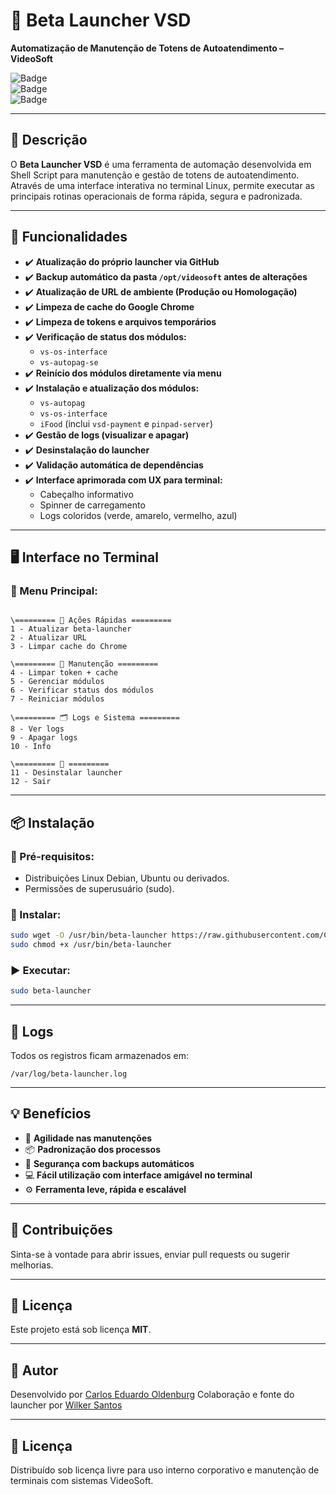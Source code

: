 # 🚀 Beta Launcher VSD

**Automatização de Manutenção de Totens de Autoatendimento – VideoSoft**

![Badge](https://img.shields.io/badge/Shell--Script-Automation-blue)  
![Badge](https://img.shields.io/badge/Status-Em%20Produção-success)  
![Badge](https://img.shields.io/badge/Linux-Debian%2FUbuntu-important)

---

## 📜 Descrição

O **Beta Launcher VSD** é uma ferramenta de automação desenvolvida em Shell Script para manutenção e gestão de totens de autoatendimento. Através de uma interface interativa no terminal Linux, permite executar as principais rotinas operacionais de forma rápida, segura e padronizada.

---

## 🚀 Funcionalidades

- ✔️ **Atualização do próprio launcher via GitHub**
- ✔️ **Backup automático da pasta `/opt/videosoft` antes de alterações**
- ✔️ **Atualização de URL de ambiente (Produção ou Homologação)**
- ✔️ **Limpeza de cache do Google Chrome**
- ✔️ **Limpeza de tokens e arquivos temporários**
- ✔️ **Verificação de status dos módulos:**
  - `vs-os-interface`
  - `vs-autopag-se`
- ✔️ **Reinício dos módulos diretamente via menu**
- ✔️ **Instalação e atualização dos módulos:**
  - `vs-autopag`
  - `vs-os-interface`
  - `iFood` (inclui `vsd-payment` e `pinpad-server`)
- ✔️ **Gestão de logs (visualizar e apagar)**
- ✔️ **Desinstalação do launcher**
- ✔️ **Validação automática de dependências**
- ✔️ **Interface aprimorada com UX para terminal:**
  - Cabeçalho informativo
  - Spinner de carregamento
  - Logs coloridos (verde, amarelo, vermelho, azul)

---

## 🖥️ Interface no Terminal

### 🎯 Menu Principal:

```

\========= 🎯 Ações Rápidas =========
1 - Atualizar beta-launcher
2 - Atualizar URL
3 - Limpar cache do Chrome

\========= 🔧 Manutenção =========
4 - Limpar token + cache
5 - Gerenciar módulos
6 - Verificar status dos módulos
7 - Reiniciar módulos

\========= 🗂️ Logs e Sistema =========
8 - Ver logs
9 - Apagar logs
10 - Info

\========= 🚪 =========
11 - Desinstalar launcher
12 - Sair

````

---

## 📦 Instalação

### 🔧 Pré-requisitos:

- Distribuições Linux Debian, Ubuntu ou derivados.
- Permissões de superusuário (sudo).

### 🚀 Instalar:

```bash
sudo wget -O /usr/bin/beta-launcher https://raw.githubusercontent.com/CarloseOldenburg/Beta-Laucher/refs/heads/main/beta-launcher
sudo chmod +x /usr/bin/beta-launcher
````

### ▶️ Executar:

```bash
sudo beta-launcher
```

---

## 📂 Logs

Todos os registros ficam armazenados em:

```
/var/log/beta-launcher.log
```

---

## 💡 Benefícios

* 🚀 **Agilidade nas manutenções**
* 📦 **Padronização dos processos**
* 🔐 **Segurança com backups automáticos**
* 💻 **Fácil utilização com interface amigável no terminal**
* ⚙️ **Ferramenta leve, rápida e escalável**

---

## 🤝 Contribuições

Sinta-se à vontade para abrir issues, enviar pull requests ou sugerir melhorias.

---

## 🧠 Licença

Este projeto está sob licença **MIT**.

---

## 👤 Autor

Desenvolvido por [Carlos Eduardo Oldenburg](https://github.com/CarloseOldenburg)
Colaboração e fonte do launcher por [Wilker Santos](https://github.com/wilker-santos)

---

## 📜 Licença

Distribuído sob licença livre para uso interno corporativo e manutenção de terminais com sistemas VideoSoft.

